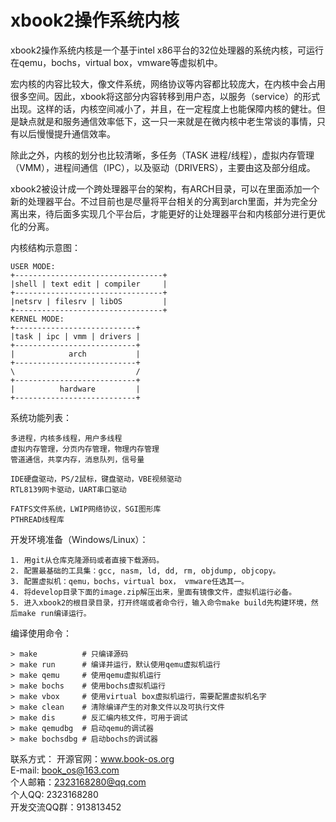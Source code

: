 # xbook2操作系统内核
xbook2操作系统内核是一个基于intel x86平台的32位处理器的系统内核，可运行在qemu，bochs，virtual box，vmware等虚拟机中。  

宏内核的内容比较大，像文件系统，网络协议等内容都比较庞大，在内核中会占用很多空间。因此，xbook将这部分内容转移到用户态，以服务（service）的形式出现。这样的话，内核空间减小了，并且，在一定程度上也能保障内核的健壮。但是缺点就是和服务通信效率低下，这一只一来就是在微内核中老生常谈的事情，只有以后慢慢提升通信效率。  
  
除此之外，内核的划分也比较清晰，多任务（TASK 进程/线程），虚拟内存管理（VMM），进程间通信（IPC），以及驱动（DRIVERS），主要由这及部分组成。  
  
xbook2被设计成一个跨处理器平台的架构，有ARCH目录，可以在里面添加一个新的处理器平台。不过目前也是尽量将平台相关的分离到arch里面，并为完全分离出来，待后面多实现几个平台后，才能更好的让处理器平台和内核部分进行更优化的分离。  
  
内核结构示意图：
```
USER MODE:
+---------------------------------+
|shell | text edit | compiler     |
+---------------------------------+  
|netsrv | filesrv | libOS         |
+---------------------------------+
KERNEL MODE: 
+---------------------------+
|task | ipc | vmm | drivers |
+---------------------------+
|            arch           | 
+---------------------------+
\                           /
+---------------------------+
|          hardware         |
+---------------------------+
```

系统功能列表：
```
多进程，内核多线程，用户多线程
虚拟内存管理，分页内存管理，物理内存管理
管道通信，共享内存，消息队列，信号量

IDE硬盘驱动，PS/2鼠标，键盘驱动，VBE视频驱动
RTL8139网卡驱动，UART串口驱动

FATFS文件系统，LWIP网络协议，SGI图形库
PTHREAD线程库
```

开发环境准备（Windows/Linux）：  
```
1. 用git从仓库克隆源码或者直接下载源码。
2. 配置最基础的工具集：gcc, nasm, ld, dd, rm, objdump, objcopy。
3. 配置虚拟机：qemu，bochs，virtual box， vmware任选其一。
4. 将develop目录下面的image.zip解压出来，里面有镜像文件，虚拟机运行必备。
5. 进入xbook2的根目录目录，打开终端或者命令行，输入命令make build先构建环境，然后make run编译运行。
```

编译使用命令：
```
> make          # 只编译源码
> make run      # 编译并运行，默认使用qemu虚拟机运行
> make qemu     # 使用qemu虚拟机运行
> make bochs    # 使用bochs虚拟机运行
> make vbox     # 使用virtual box虚拟机运行，需要配置虚拟机名字
> make clean    # 清除编译产生的对象文件以及可执行文件
> make dis      # 反汇编内核文件，可用于调试
> make qemudbg  # 启动qemu的调试器
> make bochsdbg # 启动bochs的调试器
```

联系方式：
开源官网：www.book-os.org  
E-mail: book_os@163.com  
个人邮箱：2323168280@qq.com  
个人QQ: 2323168280  
开发交流QQ群：913813452  